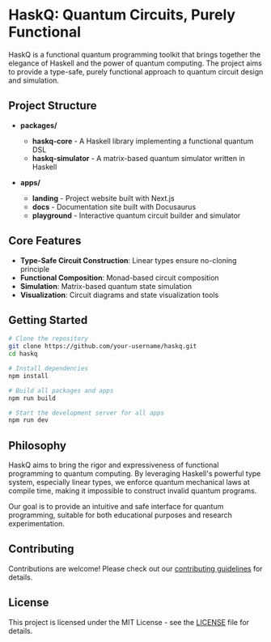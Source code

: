 # HaskQ: Quantum Circuits, Purely Functional

HaskQ is a functional quantum programming toolkit that brings together the elegance of Haskell and the power of quantum computing. The project aims to provide a type-safe, purely functional approach to quantum circuit design and simulation.

## Project Structure

- **packages/**
  - **haskq-core** - A Haskell library implementing a functional quantum DSL
  - **haskq-simulator** - A matrix-based quantum simulator written in Haskell

- **apps/**
  - **landing** - Project website built with Next.js
  - **docs** - Documentation site built with Docusaurus
  - **playground** - Interactive quantum circuit builder and simulator

## Core Features

- **Type-Safe Circuit Construction**: Linear types ensure no-cloning principle
- **Functional Composition**: Monad-based circuit composition
- **Simulation**: Matrix-based quantum state simulation
- **Visualization**: Circuit diagrams and state visualization tools

## Getting Started

```bash
# Clone the repository
git clone https://github.com/your-username/haskq.git
cd haskq

# Install dependencies
npm install

# Build all packages and apps
npm run build

# Start the development server for all apps
npm run dev
```

## Philosophy

HaskQ aims to bring the rigor and expressiveness of functional programming to quantum computing. By leveraging Haskell's powerful type system, especially linear types, we enforce quantum mechanical laws at compile time, making it impossible to construct invalid quantum programs.

Our goal is to provide an intuitive and safe interface for quantum programming, suitable for both educational purposes and research experimentation.

## Contributing

Contributions are welcome! Please check out our [contributing guidelines](CONTRIBUTING.md) for details.

## License

This project is licensed under the MIT License - see the [LICENSE](LICENSE) file for details. 